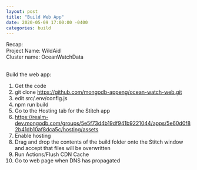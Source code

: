 ```yaml
---
layout: post
title: "Build Web App"
date: 2020-05-09 17:00:00 -0400
categories: build
---
```


Recap:<BR>
Project Name: WildAid<BR>
Cluster name: OceanWatchData<BR><BR>


Build the web app:
1. Get the code
1. git clone https://github.com/mongodb-appeng/ocean-watch-web.git
1. edit src/.env/config.js 
1. npm run build
1. Go to the Hosting tab for the Stitch app
1. https://realm-dev.mongodb.com/groups/5e5f73d4b19df941b9221044/apps/5e60d0f82b41db10af8dca5c/hosting/assets
1. Enable hosting
1. Drag and drop the contents of the build folder onto the Stitch window and accept that files will be overwritten
1. Run Actions/Flush CDN Cache
1. Go to web page when DNS has propagated

